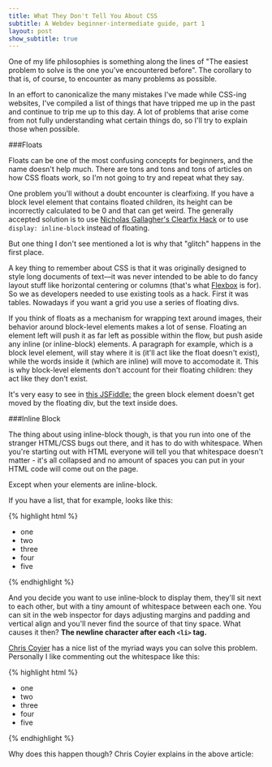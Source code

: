 ```yaml
---
title: What They Don't Tell You About CSS
subtitle: A Webdev beginner-intermediate guide, part 1
layout: post
show_subtitle: true
---
```


One of my life philosophies is something along the lines of "The easiest problem to solve is the one you've encountered before". The corollary to that is, of course, to encounter as many problems as possible. 

In an effort to canonicalize the many mistakes I've made while CSS-ing websites, I've compiled a list of things that have tripped me up in the past and continue to trip me up to this day. A lot of problems that arise come from not fully understanding what certain things do, so I'll try to explain those when possible.

###Floats

Floats can be one of the most confusing concepts for beginners, and the name doesn't help much. There are tons and tons and tons of articles on how CSS floats work, so I'm not going to try and repeat what they say. 

One problem you'll without a doubt encounter is clearfixing. If you have a block level element that contains floated children, its height can be incorrectly calculated to be 0 and that can get weird. The generally accepted solution is to use [Nicholas Gallagher's Clearfix Hack]() or to use `display: inline-block` instead of floating.

But one thing I don't see mentioned a lot is why that "glitch" happens in the first place. 

A key thing to remember about CSS is that it was originally designed to style long documents of text—it was never intended to be able to do fancy layout stuff like horizontal centering or columns (that's what [Flexbox]() is for). So we as developers needed to use existing tools as a hack. First it was tables. Nowadays if you want a grid you use a series of floating divs.

If you think of floats as a mechanism for wrapping text around images, their behavior around block-level elements makes a lot of sense. Floating an element left will push it as far left as possible within the flow, but push aside any inline (or inline-block) elements. A paragraph for example, which is a block level element, will stay where it is (it'll act like the float doesn't exist), while the words inside it (which are inline) will move to accomodate it. This is why block-level elements don't account for their floating children: they act like they don't exist.

It's very easy to see in [this JSFiddle:]() the green block element doesn't get moved by the floating div, but the text inside does.

###Inline Block

The thing about using inline-block though, is that you run into one of the stranger HTML/CSS bugs out there, and it has to do with whitespace. When you're starting out with HTML everyone will tell you that whitespace doesn't matter - it's all collapsed and no amount of spaces you can put in your HTML code will come out on the page. 

Except when your elements are inline-block.

If you have a list, that for example, looks like this:

{% highlight html %}
<ul>
    <li>one</li>
    <li>two</li>
    <li>three</li>
    <li>four</li>
    <li>five</li>
</ul>
{% endhighlight %}

And you decide you want to use inline-block to display them, they'll sit next to each other, but with a tiny amount of whitespace between each one. You can sit in the web inspector for days adjusting margins and padding and vertical align and you'll never find the source of that tiny space. What causes it then? __The newline character after each `<li>` tag.__

[Chris Coyier]() has a nice list of the myriad ways you can solve this problem. Personally I like commenting out the whitespace like this:

{% highlight html %}
<ul>
    <li>one</li><!--
 --><li>two</li><!--
 --><li>three</li><!--
 --><li>four</li><!--
 --><li>five</li>
</ul>
{% endhighlight %}

Why does this happen though? Chris Coyier explains in the above article:

